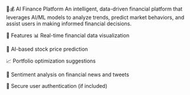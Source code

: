 🧠💰 AI Finance Platform
An intelligent, data-driven financial platform that leverages AI/ML models to analyze trends, predict market behaviors, and assist users in making informed financial decisions.

🚀 Features
📊 Real-time financial data visualization

🤖 AI-based stock price prediction

📈 Portfolio optimization suggestions

🧠 Sentiment analysis on financial news and tweets

🔐 Secure user authentication (if included)
